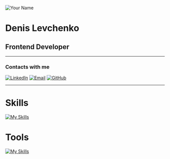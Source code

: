 ![Your Name](https://i.ibb.co/nbcnTsR/me.png)

# Denis Levchenko

## Frontend Developer

---

### Contacts with me

[![LinkedIn](https://img.shields.io/badge/LinkedIn-Profile-blue)](https://www.linkedin.com/in/denis-levchenko-65a067264/)
[![Email](https://img.shields.io/badge/Email-Contact%20Me-red)](mailto:your.email@example.com)
[![GitHub](https://img.shields.io/badge/Github-Profile-black)](mailto:your.email@example.com)

---

# Skills

[![My Skills](https://skillicons.dev/icons?i=html,css,sass,js,react,nextjs,tailwind,git,nodejs)](https://skillicons.dev)

# Tools

[![My Skills](https://skillicons.dev/icons?i=vscode,figma)](https://skillicons.dev)
